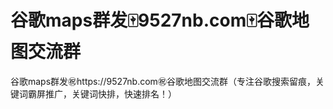 # 谷歌maps群发🀄️9527nb.com🀄️谷歌地图交流群

谷歌maps群发㊗️https://9527nb.com㊗️谷歌地图交流群（专注谷歌搜索留痕，关键词霸屏推广，关键词快排，快速排名！）
